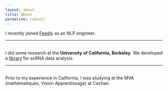 ```yaml
---
layout: about
title: About
permalink: /about/
---
```


I recently joined <a href="https://feedly.com">Feedly</a> as an NLP engineer.


---
<br>
I did some research at the <b>University of California, Berkeley</b>. We developed a <a href="https://github.com/YosefLab/scVI">library</a> for scRNA data analysis.

---
<br>
Prior to my experience in California, I was studying at the MVA (mathématiques, Vision Apprentissage) at Cachan.

